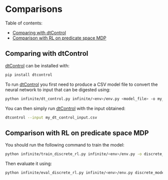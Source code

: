 # Comparisons

<!-- toc -->
Table of contents:

- [Comparing with dtControl](#comparing-with-dtcontrol)
- [Comparison with RL on predicate space MDP](#comparison-with-rl-on-predicate-space-mdp)

<!-- tocstop -->

## Comparing with dtControl

[dtControl](https://dtcontrol.readthedocs.io/en/latest/index.html) can be installed with:

```bash
pip install dtcontrol
```

To run [dtControl](https://dtcontrol.readthedocs.io/en/latest/index.html) you first need to produce a CSV model file to convert the neural network to input that can be digested using:

```bash
python infinite/dt_control.py infinite/<env>/env.py <model_file> -o my_dt_control_input.csv
```

You can then simply run [dtControl](https://dtcontrol.readthedocs.io/en/latest/index.html) with the input obtained:

```bash
dtcontrol --input my_dt_control_input.csv
```

## Comparison with RL on predicate space MDP

You should run the following command to train the model:

```bash
python infinite/train_discrete_rl.py infinite/<env>/env.py -o discrete_model.zip
```

Then evaluate it using:

```bash
python infinite/eval_discrete_rl.py infinite/<env>/env.py discrete_model.zip
```
